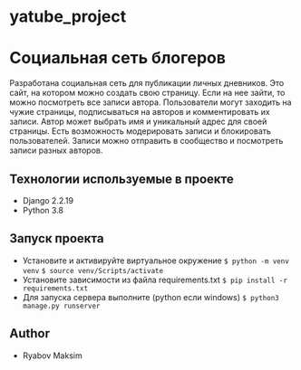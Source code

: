 
# yatube_project
# Социальная сеть блогеров
  Разработана социальная сеть для публикации личных дневников.
Это сайт, на котором можно создать свою страницу. Если на нее зайти, то можно посмотреть все записи автора.
Пользователи могут заходить на чужие страницы, подписываться на авторов и комментировать их записи.
Автор может выбрать имя и уникальный адрес для своей страницы.
Есть возможность модерировать записи и блокировать пользователей.
Записи можно отправить в сообщество и посмотреть записи разных авторов.

## Технологии используемые в проекте
 - Django 2.2.19
 - Python 3.8

## Запуск проекта
 - Установите и активируйте виртуальное окружение
    ```$ python -m venv venv```
    ```$ source venv/Scripts/activate```
 - Установите зависимости из файла requirements.txt
    ```$ pip install -r requirements.txt```
 - Для запуска сервера выполните (python если windows)
    ```$ python3 manage.py runserver```


## Author
  - Ryabov Maksim
